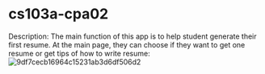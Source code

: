 # cs103a-cpa02
Description:
The main function of this app is to help student generate their first resume. At the main page, they can choose if they want to get one resume or get tips of how to write resume:
![9df7cecb16964c15231ab3d6df506d2](https://user-images.githubusercontent.com/62361017/165009101-7af8556b-10f0-4e2e-b540-b2c8bd2b13f4.png)
